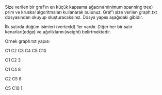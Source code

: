 Size verilen bir graf’ın en küçük kapsama ağacını(minimum spanning tree) prim ve kruskal algoritmaları kullanarak  bulunuz. Graf’ı size verilen graph.txt dosyasından okuyup oluşturacaksınız. Dosya yapısı aşağıdaki gibidir.

İlk satırda düğüm isimleri (vertexId) ’ler vardır. Diğer her bir satır kenarları(edge) ve ağırlıklarını(weight) belirtmektedir.

Ornek graph.txt yapısı

C1 C2 C3 C4 C5 C10

C1 C2 3

C1 C4 8

C2 C5 6

C5 C10 1